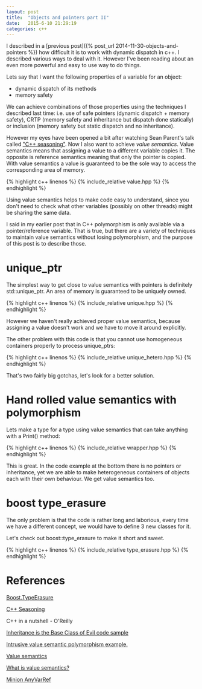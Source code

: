```yaml
---
layout: post
title:  "Objects and pointers part II"
date:   2015-6-10 21:29:19
categories: c++
---
```


<!--
Outline:

- static polymorphism
 - set the scene
  - value semantics
  - polymorphism
  - not polymorphism
 - unique_ptr
  - cannot go into homogeneous container
  - assignment doesn't work as expected
 - hand rolled
 - boost any
-->

I described in a [previous post]({% post_url 2014-11-30-objects-and-pointers %}) how difficult it is to work with dynamic dispatch in c++. I described various ways to deal with it. However I've been reading about an even more powerful and easy to use way to do things.

Lets say that I want the following properties of a variable for an object:

* dynamic dispatch of its methods
* memory safety

We can achieve combinations of those properties using the techniques I described last time: i.e. use of safe pointers (dynamic dispatch + memory safety), CRTP (memory safety and inheritance but dispatch done statically) or inclusion (memory safety but static dispatch and no inheritance).

However my eyes have been opened a bit after watching Sean Parent's talk called ["C++ seasoning"](http://channel9.msdn.com/Events/GoingNative/2013/Cpp-Seasoning). Now I also want to achieve *value semantics*. Value semantics means that assigning a value to a different variable copies it. The opposite is reference semantics meaning that only the pointer is copied. With value semantics a value is guaranteed to be the sole way to access the corresponding area of memory.

{% highlight c++ linenos %}
{% include_relative value.hpp %}
{% endhighlight %}

Using value semantics helps to make code easy to understand, since you don't need to check what other variables (possibly on other threads) might be sharing the same data.

I said in my earlier post that in C++ polymorphism is only available via a pointer/reference variable. That is true, but there are a variety of techniques to maintain value semantics without losing polymorphism, and the purpose of this post is to describe those.

unique_ptr
===========
The simplest way to get close to value semantics with pointers is definitely std::unique_ptr. An area of memory is guaranteed to be uniquely owned. 

{% highlight c++ linenos %}
{% include_relative unique.hpp %}
{% endhighlight %}

However we haven't really achieved proper value semantics, because assigning a value doesn't work and we have to move it around explicitly.

The other problem with this code is that you cannot use homogeneous containers properly to process unique_ptrs:

{% highlight c++ linenos %}
{% include_relative unique_hetero.hpp %}
{% endhighlight %}

That's two fairly big gotchas, let's look for a better solution.

Hand rolled value semantics with polymorphism
=============================================

Lets make a type for a type using value semantics that can take anything with a Print() method:

{% highlight c++ linenos %}
{% include_relative wrapper.hpp %}
{% endhighlight %}

This is great. In the code example at the bottom there is no pointers or inheritance, yet we are able to make heterogeneous containers of objects each with their own behaviour. We get value semantics too.

boost type_erasure
==================

The only problem is that the code is rather long and laborious, every time we have a different concept, we would have to define 3 new classes for it.

Let's check out boost::type_erasure to make it short and sweet.

{% highlight c++ linenos %}
{% include_relative type_erasure.hpp %}
{% endhighlight %}


References
==========
[Boost.TypeErasure](http://www.boost.org/doc/libs/1_58_0/doc/html/boost_typeerasure.html)

[C++ Seasoning](http://channel9.msdn.com/Events/GoingNative/2013/Cpp-Seasoning)

C++ in a nutshell - O'Reilly

[Inheritance is the Base Class of Evil code sample](https://gist.github.com/berkus/7041546)

[Intrusive value semantic polymorphism example.](https://gist.github.com/sean-parent/6798797)

[Value semantics](https://akrzemi1.wordpress.com/2012/02/03/value-semantics/)

[What is value semantics?](https://isocpp.org/wiki/faq/value-vs-ref-semantics#val-vs-ref-semantics)

[Minion AnyVarRef](https://bitbucket.org/stacs_cp/minion/src/c64e2526b4b0156b9881e3ebe0fc9d55709335aa/minion/variables/AnyVarRef.h?at=default)
